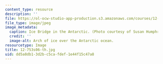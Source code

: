 ```yaml
---
content_type: resource
description: ''
file: https://ol-ocw-studio-app-production.s3.amazonaws.com/courses/12-753-geodynamics-seminar-spring-2006/dd5a8db13d2bc5cafdef1e44f15c47a8_12-753s06-th.jpg
file_type: image/jpeg
image_metadata:
  caption: Ice Bridge in the Antarctic. (Photo courtesy of Susan Humphris, WHOI.)
  credit: ''
  image-alt: Arch of ice over the Antarctic ocean.
resourcetype: Image
title: 12-753s06-th.jpg
uid: dd5a8db1-3d2b-c5ca-fdef-1e44f15c47a8
---
```

